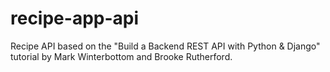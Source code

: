 # recipe-app-api
Recipe API based on the "Build a Backend REST API with Python &amp; Django" tutorial by Mark Winterbottom and Brooke Rutherford.
